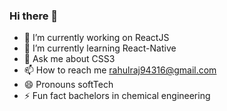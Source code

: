 ### Hi there 👋

<!--
**98rahul/98rahul** is a ✨ _special_ ✨ repository because its `README.md` (this file) appears on your GitHub profile.
👯 I’m looking to collaborate on ...
- 🤔 I’m looking for help with ...
Here are some ideas to get you started:
-->
- 🔭 I’m currently working on ReactJS
- 🌱 I’m currently learning React-Native
- 💬 Ask me about CSS3
- 📫 How to reach me rahulraj94316@gmail.com
- 😄 Pronouns softTech
- ⚡ Fun fact bachelors in chemical engineering 

